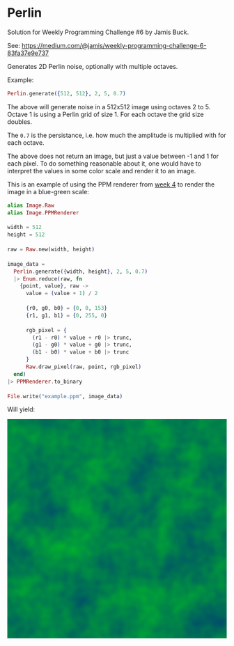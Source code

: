 # Perlin

Solution for Weekly Programming Challenge #6 by Jamis Buck.

See: https://medium.com/@jamis/weekly-programming-challenge-6-83fa37e9e737

Generates 2D Perlin noise, optionally with multiple octaves.

Example:

```elixir
Perlin.generate({512, 512}, 2, 5, 0.7)
```

The above will generate noise in a 512x512 image using octaves 2 to 5. Octave 1
is using a Perlin grid of size 1. For each octave the grid size doubles.

The `0.7` is the persistance, i.e. how much the amplitude is multiplied with for
each octave.

The above does not return an image, but just a value between -1 and 1 for each
pixel. To do something reasonable about it, one would have to interpret the
values in some color scale and render it to an image.

This is an example of using the PPM renderer from
[week 4](https://github.com/lasseebert/jamis_challenge/tree/master/004_image) to
render the image in a blue-green scale:

```elixir
alias Image.Raw
alias Image.PPMRenderer

width = 512
height = 512

raw = Raw.new(width, height)

image_data =
  Perlin.generate({width, height}, 2, 5, 0.7)
  |> Enum.reduce(raw, fn
    {point, value}, raw ->
      value = (value + 1) / 2

      {r0, g0, b0} = {0, 0, 153}
      {r1, g1, b1} = {0, 255, 0}

      rgb_pixel = {
        (r1 - r0) * value + r0 |> trunc,
        (g1 - g0) * value + g0 |> trunc,
        (b1 - b0) * value + b0 |> trunc
      }
      Raw.draw_pixel(raw, point, rgb_pixel)
  end)
|> PPMRenderer.to_binary

File.write("example.ppm", image_data)
```

Will yield:

![Example image](https://raw.githubusercontent.com/lasseebert/jamis_challenge/master/006_perlin/example.png)
